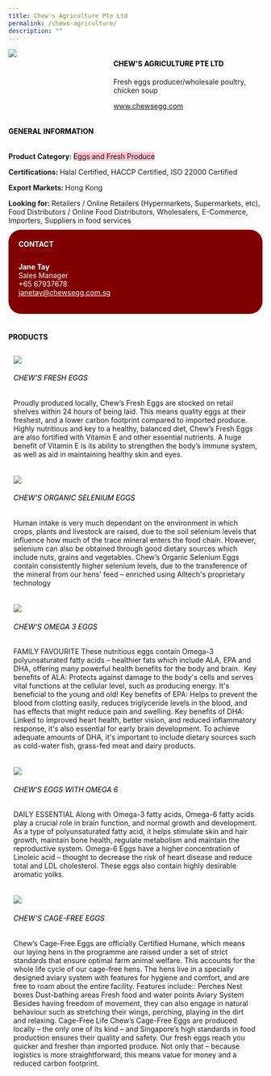 ```yaml
--- 
title: Chew's Agriculture Pte Ltd 
permalink: /chews-agriculture/ 
description: ""
--- 
```

<div class="flex-paragraph"> 
<p style="text-transform: uppercase">
</p>
</div> 
<div class="flex-container" style="display: flex; flex-wrap: wrap;"> 
<div class="card sgds" style="flex: 1 1 40%; display: block;">
<img src="https://drive.google.com/uc?id=1YFZSam144vY5WNxXbnHkgine7IvnlZeh&amp;export=download">
</div> 
<div class="card-sgds" style="flex: 1 1 58%; display: block; margin-left: 3px"> 
<h4 style="text-transform: uppercase; color: black;">
<b>Chew's Agriculture Pte Ltd
</b>
</h4> 
<p>Fresh eggs producer/wholesale poultry, chicken soup
</p> 
<p>
<a href="https://www.chewsegg.com" target="_blank">www.chewsegg.com
</a>
</p> 
</div> 
</div> 
<h4 style="text-transform: uppercase; color: black;">
<b>General Information
</b>
</h4> 
<div class="flex-container" style="display: flex; flex-wrap: wrap;"> 
<div class="card sgds" style="flex: 1 1 65%; display: block; align-self: stretch"> 
<div class="flex-paragraph"> 
<p>
<b>Product Category: 
</b>
<span style="background-color: pink; border-radius: 10 px;">Eggs and Fresh Produce
</span>
</p> 
<p>
<b>Certifications: 
</b>Halal Certified, HACCP Certified, ISO 22000 Certified
</p> 
<p>
<b>Export Markets: 
</b>Hong Kong
</p> 
<p style="margin-bottom: 10px;">
<b>Looking for: 
</b>Retailers / Online Retailers (Hypermarkets, Supermarkets, etc), Food Distributors / Online Food Distributors, Wholesalers, E-Commerce, Importers, Suppliers in food services
</p> 
</div> 
</div> 
<div class="card sgds" style="flex: 1 1 35%; padding: 10px; display: block; background-color: maroon; border-radius: 25px; align-self: center;"> 
<h4 style="color: white; margin-top: 10px; margin-left: 10px;">CONTACT
</h4> 
<div class="flex-paragraph"> 
<p style="padding: 10px; color: white;">
<b>Jane Tay
</b>
<br>Sales Manager
<br>+65 67937678
<br>
<a href="mailto:janetay@chewsegg.com.sg" style="color: white;">janetay@chewsegg.com.sg
</a>
</p> 
</div> 
</div> 
</div> 
<br> 
<h4 style="text-transform: uppercase; color: black;">
<b>products
</b>
</h4> 
<div style="display: flex; flex-wrap: wrap;"> 
<div class="card sgds" style="flex: 1 1 47%; margin: 10px; display: block;"> 
<div class="flex-image" style="display: block;">
<img src="https://drive.google.com/uc?id=1o2ggbkCae7EbK7q1U6lGgzYesvuK0LQ0&export=download">
</div> 
<div class="flex-paragraph"> 
<h6 style="text-transform: uppercase; color: black;">Chew's Fresh Eggs
</h6> 
<p>Proudly produced locally, Chew’s Fresh Eggs are stocked on retail shelves within 24 hours of being laid. This means quality eggs at their freshest, and a lower carbon footprint compared to imported produce. Highly nutritious and key to a healthy, balanced diet, Chew’s Fresh Eggs are also fortified with Vitamin E and other essential nutrients. A huge benefit of Vitamin E is its ability to strengthen the body’s immune system, as well as aid in maintaining healthy skin and eyes. 
</p>
</div> 
</div> 
<div class="card sgds" style="flex: 1 1 47%; margin: 10px; display: block;"> 
<div class="flex-image" style="display: block;">
<img src="https://drive.google.com/uc?id=1vC96mt89duXG0SFdSs-NHBSoFHRzCUVv&export=download">
</div> 
<div class="flex-paragraph"> 
<h6 style="text-transform: uppercase; color: black;"> Chew's Organic Selenium Eggs
</h6> 
<p>Human intake is very much dependant on the environment in which crops, plants and livestock are raised, due to the soil selenium levels that influence how much of the trace mineral enters the food chain. However, selenium can also be obtained through good dietary sources which include nuts, grains and vegetables. Chew’s Organic Selenium Eggs contain consistently higher selenium levels, due to the transference of the mineral from our hens’ feed – enriched using Alltech's proprietary technology 
</p>
</div> 
</div> 
<div class="card sgds" style="flex: 1 1 47%; margin: 10px; display: block;"> 
<div class="flex-image" style="display: block;">
<img src="https://drive.google.com/uc?id=1-ANzD9KAi1rzqAofZhmxX3FXUbw8SSzy&export=download">
</div> 
<div class="flex-paragraph"> 
<h6 style="text-transform: uppercase; color: black;">Chew's Omega 3 Eggs
</h6> 
<p>FAMILY FAVOURITE These nutritious eggs contain Omega-3 polyunsaturated fatty acids – healthier fats which include ALA, EPA and DHA, offering many powerful health benefits for the body and brain. ​ Key benefits of ALA: Protects against damage to the body's cells and serves vital functions at the cellular level, such as producing energy. It's beneficial to the young and old! Key benefits of EPA: Helps to prevent the blood from clotting easily, reduces triglyceride levels in the blood, and has effects that might reduce pain and swelling. Key benefits of DHA: Linked to improved heart health, better vision, and reduced inflammatory response, it's also essential for early brain development. To achieve adequate amounts of DHA, it's important to include dietary sources such as cold-water fish, grass-fed meat and dairy products. 
</p>
</div> 
</div> 
<div class="card sgds" style="flex: 1 1 47%; margin: 10px; display: block;"> 
<div class="flex-image" style="display: block;">
<img src="https://drive.google.com/uc?id=1t1MTNDbzacNgfPXc9ApivGHHIqhat_b2&export=download">
</div> 
<div class="flex-paragraph"> 
<h6 style="text-transform: uppercase; color: black;">Chew's Eggs with Omega 6
</h6> 
<p>DAILY ESSENTIAL Along with Omega-3 fatty acids, Omega-6 fatty acids play a crucial role in brain function, and normal growth and development. As a type of polyunsaturated fatty acid, it helps stimulate skin and hair growth, maintain bone health, regulate metabolism and maintain the reproductive system. Omega-6 Eggs have a higher concentration of Linoleic acid – thought to decrease the risk of heart disease and reduce total and LDL cholesterol. These eggs also contain highly desirable aromatic yolks. 
</p>
</div> 
</div> 
<div class="card sgds" style="flex: 1 1 47%; margin: 10px; display: block;"> 
<div class="flex-image" style="display: block;">
<img src="https://drive.google.com/uc?id=1J5WLcE1hgWb5_FWHgRtw9MQL9MwUdCb5&export=download">
</div> 
<div class="flex-paragraph"> 
<h6 style="text-transform: uppercase; color: black;">Chew's Cage-Free Eggs
</h6> Chew’s Cage-Free Eggs are officially Certified Humane, which means our laying hens in the programme are raised under a set of strict standards that ensure optimal farm animal welfare. This accounts for the whole life cycle of our cage-free hens. The hens live in a specially designed aviary system with features for hygiene and comfort, and are free to roam about the entire facility. Features include:: Perches Nest boxes Dust-bathing areas Fresh food and water points Aviary System Besides having freedom of movement, they can also engage in natural behaviour such as stretching their wings, perching, playing in the dirt and relaxing. Cage-Free Life Chew’s Cage-Free Eggs are produced locally – the only one of its kind – and Singapore’s high standards in food production ensures their quality and safety. Our fresh eggs reach you quicker and fresher than imported produce. Not only that – because logistics is more straightforward, this means value for money and a reduced carbon footprint.
<p>
</p>
</div> 
</div> 
</div>